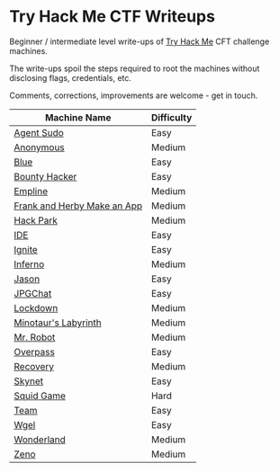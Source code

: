 # Try Hack Me CTF Writeups

Beginner / intermediate level write-ups of [Try Hack Me](https://tryhackme.com/) CFT challenge machines.

The write-ups spoil the steps required to root the machines without disclosing flags, credentials, etc.

Comments, corrections, improvements are welcome - get in touch.

| Machine Name | Difficulty |
| ------------ | ---------- |
| [Agent Sudo](challenges/agent-sudo.md) | Easy |
| [Anonymous](challenges/anonymous.md) | Medium |
| [Blue](challenges/blue.md) | Easy |
| [Bounty Hacker](challenges/bounty-hacker.md) | Easy |
| [Empline](challenges/empline/empline.md) | Medium |
| [Frank and Herby Make an App](challenges/frank-herby.md) | Medium |
| [Hack Park](challenges/hackpark/hackpark.md) | Medium |
| [IDE](challenges/ide/ide.md) | Easy |
| [Ignite](challenges/ignite.md) | Easy |
| [Inferno](challenges/inferno/inferno.md) | Medium |
| [Jason](challenges/jason.md) | Easy |
| [JPGChat](challenges/jpgchat.md) | Easy |
| [Lockdown](challenges/lockdown.md) | Medium |
| [Minotaur's Labyrinth](challenges/minotaurs-labyrinth.md) | Medium |
| [Mr. Robot](challenges/mr-robot.md) | Medium |
| [Overpass](challenges/overpass.md) | Easy |
| [Recovery](challenges/recovery/recovery.md) | Medium |
| [Skynet](challenges/skynet.md) | Easy |
| [Squid Game](challenges/squid-game/squid-game.md) | Hard |
| [Team](challenges/team.md) | Easy |
| [Wgel](challenges/wgel.md) | Easy |
| [Wonderland](challenges/wonderland.md) | Medium |
| [Zeno](challenges/zeno/zeno.md) | Medium |
